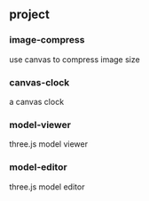 ## project
### image-compress
use canvas to compress image size
### canvas-clock
a canvas clock
### model-viewer
three.js model viewer
### model-editor
three.js model editor
